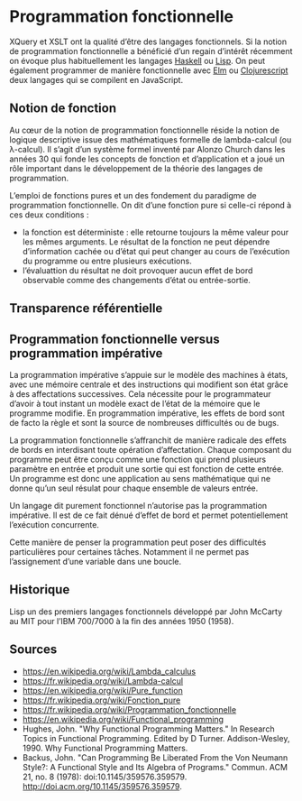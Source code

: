 # Programmation fonctionnelle

XQuery et XSLT ont la qualité d’être des langages fonctionnels. Si la notion de programmation fonctionnelle a bénéficié d’un regain d’intérêt récemment on évoque plus habituellement les langages [Haskell](https://www.haskell.org/) ou [Lisp](https://en.wikipedia.org/wiki/Lisp_%28programming_language%29). On peut également programmer de manière fonctionnelle avec [Elm](http://elm-lang.org/) ou [Clojurescript](https://github.com/clojure/clojurescript) deux langages qui se compilent en JavaScript.

## Notion de fonction

Au cœur de la notion de programmation fonctionnelle réside la notion de logique descriptive issue des mathématiques formelle de lambda-calcul (ou λ-calcul). Il s’agit d’un système formel inventé par Alonzo Church dans les années 30 qui fonde les concepts de fonction et d’application et a joué un rôle important dans le développement de la théorie des langages de programmation.

L’emploi de fonctions pures et un des fondement du paradigme de programmation fonctionnelle. On dit d’une fonction pure si celle-ci répond à ces deux conditions :
- la fonction est déterministe : elle retourne toujours la même valeur pour les mêmes arguments. Le résultat de la fonction ne peut dépendre d’information cachée ou d’état qui peut changer au cours de l’exécution du programme ou entre plusieurs exécutions.
- l’évaluattion du résultat ne doit provoquer aucun effet de bord observable comme des changements d’état ou entrée-sortie.

## Transparence référentielle


## Programmation fonctionnelle versus programmation impérative

La programmation impérative s’appuie sur le modèle des machines à états, avec une mémoire centrale et des instructions qui modifient son état grâce à des affectations successives. Cela nécessite pour le programmateur d’avoir à tout instant un modèle exact de l’état de la mémoire que le programme modifie. En programmation impérative, les effets de bord sont de facto la règle et sont la source de nombreuses difficultés ou de bugs.

La programmation fonctionnelle s’affranchit de manière radicale des effets de bords en interdisant toute opération d’affectation. Chaque composant du programme peut être conçu comme une fonction qui prend plusieurs paramètre en entrée et produit une sortie qui est fonction de cette entrée. Un programme est donc une application au sens mathématique qui ne donne qu’un seul résulat pour chaque ensemble de valeurs entrée.

Un langage dit purement fonctionnel n’autorise pas la programmation impérative. Il est de ce fait dénué d’effet de bord et permet potentiellement l’exécution concurrente.


Cette manière de penser la programmation peut poser des difficultés particulières pour certaines tâches. Notamment il ne permet pas l’assignement d’une variable dans une boucle.


## Historique

Lisp un des premiers langages fonctionnels développé par John McCarty au MIT pour l’IBM 700/7000 à la fin des années 1950 (1958).

## Sources

- https://en.wikipedia.org/wiki/Lambda_calculus
- https://fr.wikipedia.org/wiki/Lambda-calcul
- https://en.wikipedia.org/wiki/Pure_function
- https://fr.wikipedia.org/wiki/Fonction_pure
- https://fr.wikipedia.org/wiki/Programmation_fonctionnelle
- https://en.wikipedia.org/wiki/Functional_programming
- Hughes, John. "Why Functional Programming Matters." In Research Topics in Functional Programming. Edited by D Turner. Addison-Wesley, 1990. Why Functional Programming Matters.
- Backus, John. "Can Programming Be Liberated From the Von Neumann Style?: A Functional Style and Its Algebra of Programs." Commun. ACM 21, no. 8 (1978): doi:10.1145/359576.359579. http://doi.acm.org/10.1145/359576.359579.	
